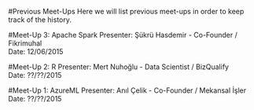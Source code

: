 #Previous Meet-Ups
Here we will list previous meet-ups in order to keep track of the history.

#Meet-Up 3: Apache Spark
Presenter: Şükrü Hasdemir - Co-Founder / Fikrimuhal  
Date: 12/06/2015  

#Meet-Up 2: R
Presenter: Mert Nuhoğlu - Data Scientist / BizQualify  
Date: ??/??/2015  

#Meet-Up 1: AzureML
Presenter: Anıl Çelik - Co-Founder / Mekansal İşler  
Date: ??/??/2015  
